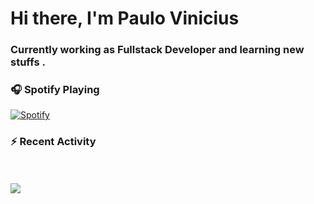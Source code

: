 # Hi there, I'm Paulo Vinicius

### Currently working as Fullstack Developer and learning new stuffs .

### :headphones: Spotify Playing

[![Spotify](https://novatorem.plovinicius.vercel.app/api/spotify)](https://open.spotify.com/user/plovinicius)

### :zap: Recent Activity

<!--START_SECTION:activity-->

<br/>
<br/>
<a href="https://github.com/anuraghazra/github-readme-stats">
  <img align="center" src="https://github-readme-stats.plovinicius.vercel.app/api?username=plovinicius&count_private=true&show_icons=true&theme=midnight-purple&icon_color=03ECFC&title_color=03ECFC&include_all_commits=true" />
</a>
